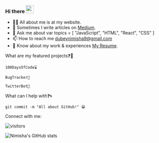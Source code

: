 ### Hi there <img src="https://raw.githubusercontent.com/iampavangandhi/iampavangandhi/master/gifs/Hi.gif" width="25" height="25"/>

- 👨‍💻 All about me is at my website.
- 📝 Sometimes I write articles on [Medium](https://medium.com/).
- 💬 Ask me about var topics = [ "JavaScript", "HTML", "React", "CSS" ]
- 📫 How to reach me dubeynimisha9@gmail.com
- 📄 Know about my work & experiences [My Resume](https://drive.google.com/file/d/1Yn1CsXy92q98CYk5cWTySB4_CpY8Q9ej/view?usp=sharing).

What are my featured projects❓🚀

```100DaysOfCode⌛```

```BugTracker🐛```

```TwitterBot🤖```

What can I help with❓🌀

```git commit -m "All about GitHub!" 😁```

Connect with me:

 ![visitors](https://visitor-badge.glitch.me/badge?page_id=63512488&left_color=green&right_color=red)

![Nimisha's GitHub stats](https://github-readme-stats.vercel.app/api?username=nimishadebug&theme=dark&show_icons=true)
